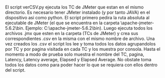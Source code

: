 El script verCSV.py ejecuta los TC de JMeter que estan en el mismo directorio. 
Es necesario tener JMeter instalado (y por tanto JAVA) en el dispositivo asi como python.
El script primero pedira la ruta absoluta al ejecutable de JMeter (el que se encuentra en la carpeta \apache-jmeter-5.6.2\bin. Ejemplo: C:\apache-jmeter-5.6.2\bin).
Luego ejecuta todos los archivos .jmx que esten en la carpeta (TCs de JMeter) y crea sus correspondientes .csv en la misma con el mismo nombre de archivo.
Una vez creados los .csv el script los lee y toma todos los datos agrupandolos por TC y por pagina visitada en cada TC y los muestra por consola.
Hasta el momento a modo de prueba solo muestra el nombre del TC, pagina, Latency, Latency average, Elapsed y Elapsed Average. No obstate toma todos los datos como para
poder hacer lo que se requiera con ellos dentro del script.


